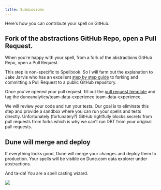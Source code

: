 ```yaml
---
title: Submissions
---
```


Here's how you can contribute your spell on GitHub.

## Fork of the abstractions GitHub Repo, open a Pull Request.

When you’re happy with your spell, from a fork of the abstractions GitHub Repo, open a Pull Request.

This step is non-specific to Spellbook. So I will farm out the explanation to Jake Jarvis who has an excellent [step by step guide](https://jarv.is/notes/how-to-pull-request-fork-github/) to forking and committing a Pull Request to a public GitHub repository.

Once you’ve opened your pull request, fill out the [pull request template](https://github.com/duneanalytics/spellbook/blob/master/pull\_request\_template.md) and tag the duneanalytics/team-data-experience team-data-experience.

We will review your code and run your tests. Our goal is to eliminate this step and provide a sandbox where you can run your spells and tests directly. Unfortunately (fortunately?) GitHub rightfully blocks secrets from pull requests from forks which is why we can’t run DBT from your original pull requests.

## Dune will merge and deploy

If everything looks good, Dune will merge your changes and deploy them to production. Your spells will be visible on Dune.com data explorer under abstractions.

And ta-da! You are a spell casting wizard.

![](https://lh3.googleusercontent.com/sUXU5lD0NqGv9Xt2riyO\_WR2GUo74o9LaBWT5Kd\_a78A6CZ77ZvEiiCHLLOa-e8v\_Sqnmv3r2oBn6zvwZC1y3JX5HyFfhkYhJG59SWn-iefQ4-bKOAAXyaC1QS-umTHb73PYhZioaXYvP6QXP38)
